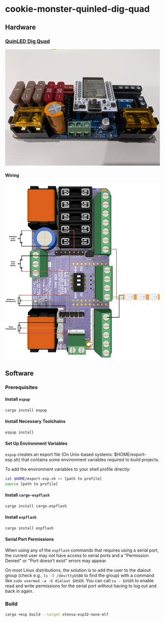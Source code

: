 # cookie-monster-quinled-dig-quad

## Hardware

### [QuinLED Dig Quad](https://quinled.info/pre-assembled-quinled-dig-quad/)

![Photo of a QuinLED Dig Quad](quinled-dig-quad.jpg "QuinLED Dig Quad")

#### Wiring

![Wiring Diagram](wiring.png "Wiring Diagram")

## Software

### Prerequisites

#### Install `espup`

```sh
cargo install espup
```

#### Install Necessary Toolchains

```sh
espup install
```

#### Set Up Environment Variables

`espup` creates an export file (On Unix-based systems: $HOME/export-esp.sh) that contains some environment variables
required to build projects.

To add the environment variables to your shell profile directly:

```sh
cat $HOME/export-esp.sh >> [path to profile]
source [path to profile]
```

#### Install `cargo-espflash`

```sh
cargo install cargo-espflash
```

#### Install `espflash`

```sh
cargo install espflash
```

#### Serial Port Permissions
When using any of the `espflash` commands that requires using a serial port, the current user may not have access to
serial ports and a "Permission Denied" or "Port doesn’t exist" errors may appear.

On most Linux distributions, the solution is to add the user to the dialout group (check e.g., `ls -l /dev/ttyUSB0` to
find the group) with a command like `sudo usermod -a -G dialout $USER`. You can call `su - $USER` to enable read and
write permissions for the serial port without having to log out and back in again.

### Build

```sh
cargo +esp build --target xtensa-esp32-none-elf
```
